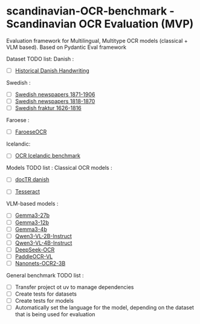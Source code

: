 # scandinavian-OCR-benchmark - Scandinavian OCR Evaluation (MVP)

Evaluation framework for Multilingual, Multitype OCR models (classical + VLM based). Based on Pydantic Eval framework

Dataset TODO list:
  Danish :
  - [ ] [Historical Danish Handwriting](https://huggingface.co/datasets/aarhus-city-archives/historical-danish-handwriting)

  Swedish :
  - [ ] [Swedish newspapers 1871-1906](https://spraakbanken.gu.se/en/resources/svenska-tidningar-1871-1906)
  - [ ] [Swedish newspapers 1818-1870](https://spraakbanken.gu.se/en/resources/svenska-tidningar-1818-1870)
  - [ ] [Swedish fraktur 1626-1816](https://spraakbanken.gu.se/en/resources/svensk-fraktur-1626-1816)
  
  Faroese :
  - [ ] [FaroeseOCR](https://mtd.setur.fo/en/resource/faroeseocr/)

  Icelandic:
  - [ ] [OCR Icelandic benchmark](https://huggingface.co/datasets/Sigurdur/OCR-Icelandic-benchmark)


Models TODO list :
  Classical OCR models :
  - [ ] [docTR danish](https://huggingface.co/diversen/doctr-torch-crnn_vgg16_bn-danish-v1)
  - [ ] [Tesseract](https://tesseract-ocr.github.io/tessdoc/)


  VLM-based models :
  - [ ] [Gemma3-27b](https://huggingface.co/google/gemma-3-27b-it)
  - [ ] [Gemma3-12b](https://huggingface.co/google/gemma-3-12b-it)
  - [ ] [Gemma3-4b](https://huggingface.co/google/gemma-3-4b-it)
  - [ ] [Qwen3-VL-2B-Instruct](huggingface.co/Qwen/Qwen3-VL-2B-Instruct)
  - [ ] [Qwen3-VL-4B-Instruct](https://huggingface.co/Qwen/Qwen3-VL-4B-Instruct)
  - [ ] [DeepSeek-OCR](https://huggingface.co/deepseek-ai/DeepSeek-OCR)
  - [ ] [PaddleOCR-VL](https://huggingface.co/PaddlePaddle/PaddleOCR-VL)
  - [ ] [Nanonets-OCR2-3B](https://huggingface.co/nanonets/Nanonets-OCR2-3B)

General benchmark TODO list :

- [ ] Transfer project ot uv to manage dependencies
- [ ] Create tests for datasets
- [ ] Create tests for models
- [ ] Automatically set the language for the model, depending on the dataset that is being used for evaluation
